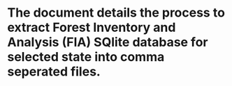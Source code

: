 # The document details the process to extract Forest Inventory and Analysis (FIA) SQlite database for selected state into comma seperated files. 
